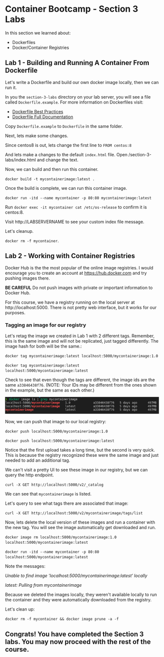 # Container Bootcamp - Section 3 Labs

In this section we learned about:

* Dockerfiles
* Docker/Container Registries


## Lab 1 - Building and Running A Container From Dockerfile

Let's write a Dockerfile and build our own docker image locally, then we can run it.

In you the `section-3-labs` directory on your lab server, you will see a file called `Dockerfile.example`. For more information on Dockerfiles visit:

* [Dockerfile Best Practices](https://docs.docker.com/engine/reference/builder/)
* [Dockerfile Full Documentation](https://docs.docker.com/engine/reference/builder/)

Copy `Dockerfile.example` to `Dockerfile` in the same folder.

Next, lets make some changes.

Since centos8 is out, lets change the first line to `FROM centos:8`

And lets make a changes to the default `index.html` file. Open /section-3-labs/index.html and change the text.

Now, we can build and then run this container.

`docker build -t mycontainerimage:latest .`

Once the build is complete, we can run this container image.

`docker run -itd --name mycontainer -p 80:80 mycontainerimage:latest`

Run `docker exec -it mycontainer cat /etc/os-release` to confirm it is centos:8.

Visit http://LABSERVERNAME to see your custom index file message.

Let's cleanup.

`docker rm -f mycontainer`.

## Lab 2 - Working with Container Registries

Docker Hub is the the most popular of the online image registries. I would encourage you to create an account at https://hub.docker.com and try pushing images there.

**BE CAREFUL** Do not push images with private or important information to Docker Hub.

For this course, we have a registry running on the local server at http://localhost:5000. There is not pretty web interface, but it works for our purposes.

### Tagging an image for our registry

Let's retag the image we created in Lab 1 with 2 different tags. Remember, this is the same image and will not be replicated, just tagged differently. The image hash for both will be the same.:

`docker tag mycontainerimage:latest localhost:5000/mycontainerimage:1.0`

`docker tag mycontainerimage:latest localhost:5000/mycontainerimage:latest`

Check to see that even though the tags are different, the image ids are the same `a33846438f76`. (NOTE: Your IDs may be different from the ones shown in the example, but the same as each other.)

![Image IDs are the same](./images/container-images.png)

Now, we can push that image to our local registry:

`docker push localhost:5000/mycontainerimage:1.0`

`docker push localhost:5000/mycontainerimage:latest`

Notice that the first upload takes a long time, but the second is very quick. This is because the registry recognized these were the same image and just needed to add an additional tag.

We can't visit a pretty UI to see these image in our registry, but we can query the http endpoint.

`curl -X GET http://localhost:5000/v2/_catalog`

We can see that `mycontainerimage` is listed.

Let's query to see what tags there are associated that image:

`curl -X GET http://localhost:5000/v2/mycontainerimage/tags/list`

Now, lets delete the local version of these images and run a container with the new tag. You will see the image automatically get downloaded and run.

`docker image rm localhost:5000/mycontainerimage:1.0 localhost:5000/mycontainerimage:latest`

`docker run -itd --name mycontainer -p 80:80 localhost:5000/mycontainerimage:latest`

Note the messages: 

*Unable to find image 'localhost:5000/mycontainerimage:latest' locally*

*latest: Pulling from mycontainerimage*

Because we deleted the images locally, they weren't available locally to run the container and they were automatically downloaded from the registry. 

Let's clean up:

`docker rm -f mycontainer && docker image prune -a -f`

## Congrats! You have completed the Section 3 labs. You may now proceed with the rest of the course.

